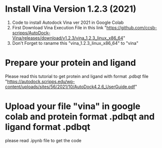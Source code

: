 # Install Vina Version 1.2.3 (2021)
1. Code to install Autodock Vina ver 2021 in Google Colab
2. First Download Vina Execution File in this link "https://github.com/ccsb-scripps/AutoDock-Vina/releases/download/v1.2.3/vina_1.2.3_linux_x86_64"
3. Don't Forget to raname this "vina_1.2.3_linux_x86_64" to "vina"

# Prepare your protein and ligand 
Please read this tutorial to get protein and ligand with format .pdbqt file "https://autodock.scripps.edu/wp-content/uploads/sites/56/2021/10/AutoDock4.2.6_UserGuide.pdf"

# Upload your file "vina" in google colab and protein format .pdbqt and ligand format .pdbqt
please read .ipynb file to get the code


